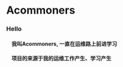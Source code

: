 # Acommoners

### Hello

#### &ensp;&ensp;我叫Acommoners, 一直在运维路上前进学习

#### &ensp;&ensp;项目的来源于我的运维工作产生、学习产生



 


